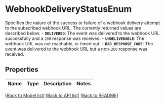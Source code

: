 # WebhookDeliveryStatusEnum

Specifies the nature of the success or failure of a webhook delivery attempt to the subscribed webhook URL. The currently returned values are described below:  - **`DELIVERED`**: The event was delivered to the webhook URL   successfully and a `200` response was received. - **`UNDELIVERABLE`**: The webhook URL was not reachable, or timed out. - **`BAD_RESPONSE_CODE`**: The event was delivered to the webhook URL   but a non-`200` response was received. 

## Properties

Name | Type | Description | Notes
------------ | ------------- | ------------- | -------------

[[Back to Model list]](../README.md#documentation-for-models) [[Back to API list]](../README.md#documentation-for-api-endpoints) [[Back to README]](../README.md)


